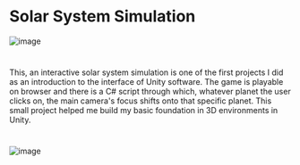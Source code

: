 # Solar System Simulation
![image](https://user-images.githubusercontent.com/90476376/218378346-38b6c2b5-fffd-4e59-9f53-e5566af813a7.png)
#
This, an interactive solar system simulation is one of the first projects I did as an introduction to the interface of Unity software. 
The game is playable on browser and there is a C# script through which, whatever planet the user clicks on, the main camera's focus shifts onto that specific planet. 
This small project helped me build my basic foundation in 3D environments in Unity.
#
![image](https://user-images.githubusercontent.com/90476376/218378259-f1d23f8f-ca92-495b-aa8b-5604419b9006.png)


